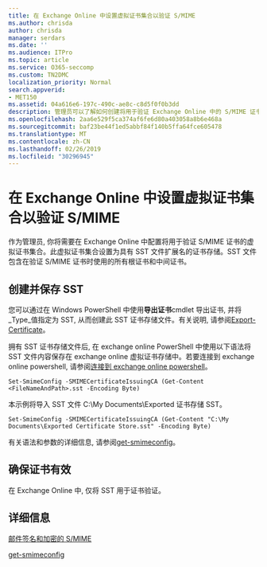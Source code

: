 ```yaml
---
title: 在 Exchange Online 中设置虚拟证书集合以验证 S/MIME
ms.author: chrisda
author: chrisda
manager: serdars
ms.date: ''
ms.audience: ITPro
ms.topic: article
ms.service: O365-seccomp
ms.custom: TN2DMC
localization_priority: Normal
search.appverid:
- MET150
ms.assetid: 04a616e6-197c-490c-ae8c-c8d5f0f0b3dd
description: 管理员可以了解如何创建将用于验证 Exchange Online 中的 S/MIME 证书的虚拟证书集合。
ms.openlocfilehash: 2aa6e529f5ca374af6fe6d80a403058a8b6e468a
ms.sourcegitcommit: baf23be44f1ed5abbf84f140b5ffa64fce605478
ms.translationtype: MT
ms.contentlocale: zh-CN
ms.lasthandoff: 02/26/2019
ms.locfileid: "30296945"
---
```

# <a name="set-up-virtual-certificate-collection-in-exchange-online-to-validate-smime"></a>在 Exchange Online 中设置虚拟证书集合以验证 S/MIME

作为管理员, 你将需要在 Exchange Online 中配置将用于验证 S/MIME 证书的虚拟证书集合。此虚拟证书集合设置为具有 SST 文件扩展名的证书存储。SST 文件包含在验证 S/MIME 证书时使用的所有根证书和中间证书。

## <a name="create-and-save-an-sst"></a>创建并保存 SST

您可以通过在 Windows PowerShell 中使用**导出证书**cmdlet 导出证书, 并将_Type_值指定为 SST, 从而创建此 SST 证书存储文件。有关说明, 请参阅[Export-Certificate](https://docs.microsoft.com/powershell/module/pkiclient/export-certificate)。

拥有 SST 证书存储文件后, 在 exchange online PowerShell 中使用以下语法将 SST 文件内容保存在 exchange online 虚拟证书存储中。若要连接到 exchange online powershell, 请参阅[连接到 exchange online powershell](https://go.microsoft.com/fwlink/p/?linkid=396554)。

```
Set-SmimeConfig -SMIMECertificateIssuingCA (Get-Content <FileNameAndPath>.sst -Encoding Byte)
```

本示例将导入 SST 文件 C:\My Documents\Exported 证书存储 SST。

```
Set-SmimeConfig -SMIMECertificateIssuingCA (Get-Content "C:\My Documents\Exported Certificate Store.sst" -Encoding Byte)
```

有关语法和参数的详细信息, 请参阅[get-smimeconfig](https://docs.microsoft.com/en-us/powershell/module/exchange/encryption-and-certificates/set-smimeconfig)。

## <a name="ensuring-a-certificate-is-valid"></a>确保证书有效

在 Exchange Online 中, 仅将 SST 用于证书验证。

## <a name="more-information"></a>详细信息

[邮件签名和加密的 S/MIME](s-mime-for-message-signing-and-encryption.md)

[get-smimeconfig](http://technet.microsoft.com/library/4b29fa89-0840-4fe9-8885-019fcef2e02b.aspx)
